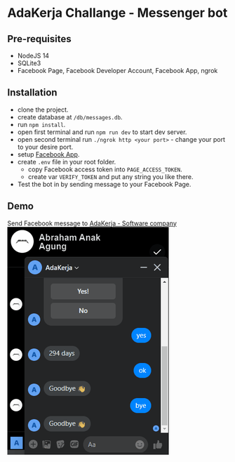 # AdaKerja Challange - Messenger bot

## Pre-requisites

-   NodeJS 14
-   SQLite3
-   Facebook Page, Facebook Developer Account, Facebook App, ngrok

## Installation

-   clone the project.
-   create database at `/db/messages.db`.
-   run `npm install`.
-   open first terminal and run `npm run dev` to start dev server.
-   open second terminal run `./ngrok http <your port>` - change your port to your desire port.
-   setup [Facebook App](https://developers.facebook.com/docs/messenger-platform/getting-started/app-setup).
-   create `.env` file in your root folder.
    -   copy Facebook access token into `PAGE_ACCESS_TOKEN`.
    -   create var `VERIFY_TOKEN` and put any string you like there.
-   Test the bot in by sending message to your Facebook Page.

## Demo

Send Facebook message to [AdaKerja - Software company](https://www.facebook.com/AdaKerja-107353434841954)
![project demo in gif](https://github.com/padunk/adakerja-challenge-nodejs/blob/main/media/adaKerja.gif?raw=true)

